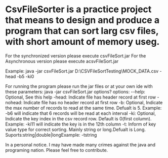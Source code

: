 # CsvFileSorter is a practice project that means to design and produce a program that can sort larg csv files, with short amount of memory useg.

For the synchronized version please execute 
csvFileSort.jar
For the Asynchronous version please execute
acsvFileSort.jar

Example: java -jar csvFileSort.jar D:\CSVFileSortTesting\MOCK_DATA.csv -head -b5 -ki0

For running the program please run the jar files or at your own ide with these parameters:
java -jar csvFileSort.jar <File-path> options?
options:
	--help: Optional, See this help
	-head: Indicate file has header record at first row
	-nohead: Indicate file has no header record at first row
	-b<Size>: Optional, Indicate the max number of records to read at the same time. Defualt is 5. Example: -b6 will indicate that 6 records will be read at each interval
	-ki<index>: Optional, Indicate the key index in the csv record row. Default is 0(first column). Example: -ki11 will indicate the key is in the 12th column
	-t<type>: Inform of key value type for correct sorting. Mainly string or long.Defualt is Long. Suports:string|double|longExample: -tstring
  
  In a personal notice.
  I may have made many crimes against the java and programing nation.
  Please feel free to contribute.

